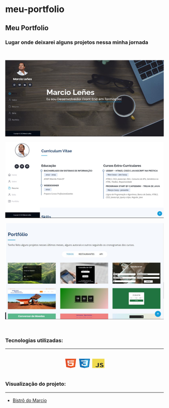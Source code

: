 # meu-portfolio

## Meu Portfolio
### Lugar onde deixarei alguns projetos nessa minha jornada
<br>
<p float="center">
  <img src="screenshot.do.projeto.jpg"></img><p>
  <img src="screenshot.do.projeto2.jpg"></img><p>
  <img src="screenshot.do.projeto3.jpg"></img>
</p>
<br>

### Tecnologias utilizadas:
<hr>
<br>
<div align="center">
  <img align="center" alt="HTML" height="30" width="40" src="https://raw.githubusercontent.com/devicons/devicon/master/icons/html5/html5-original.svg">
  <img align="center" alt="CSS" height="30" width="40" src="https://raw.githubusercontent.com/devicons/devicon/master/icons/css3/css3-original.svg">
  <img align="center" alt="JavaScript" height="30" width="40" src="https://raw.githubusercontent.com/devicons/devicon/master/icons/javascript/javascript-original.svg">
</div>
<br>

### Visualização do projeto: <hr>

- [Bistrô do Marcio](https://bistro-do-marcio.netlify.app/)
